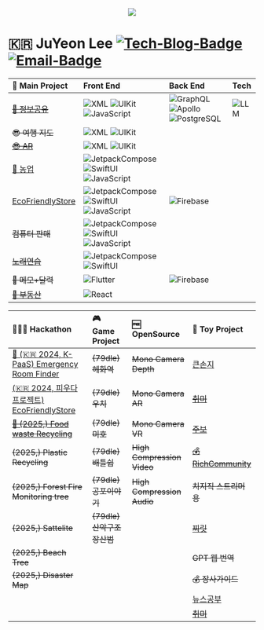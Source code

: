 <div id="header" align="center">
  <img src="https://i.pinimg.com/originals/97/87/77/978777f3dbbe42ed7be1b3c09912ca6c.gif"/>
</div>

[Tech-Blog_URL]: https://cavss-study.tistory.com/
[Email_URL]: mailto:redpond2@naver.com

[Tech-Blog-Badge]: https://img.shields.io/badge/-Tech_Blog-ffffff.svg?style=for-the-badge&logo=Tistory&color=black
[Email-Badge]: https://img.shields.io/badge/-Gmail-ffffff.svg?style=for-the-badge&logo=Gmail&color=black


<!-- native ( Android ) -->
[XML]: https://img.shields.io/badge/-XML-02569B.svg?style=flat&logo=android&color=black
[JetpackCompose]: https://img.shields.io/badge/-Compose-3DDC84.svg?style=flat&logo=android&color=black
[Kotlin]: https://img.shields.io/badge/-Kotlin-000000.svg?style=flat&logo=kotlin&color=7F52FF&logoColor=white

<!-- native ( iOS ) -->
[UIKit]: https://img.shields.io/badge/-UIKit-02569B.svg?style=flat&logo=swift&color=black
[SwiftUI]: https://img.shields.io/badge/-SwiftUI-3DDC84.svg?style=flat&logo=swift&color=black

<!-- Web -->
[Flutter]: https://img.shields.io/badge/-Flutter-02569B.svg?style=flat&logo=flutter&logoColor=white
[React]: https://img.shields.io/badge/-React-61DAFB.svg?style=flat&logo=react&color=black
[JavaScript]: https://img.shields.io/badge/-Javascript-1572B6.svg?style=flat&logo=javascript&color=black


<!-- Server ( API ) -->
[GraphQL]: https://img.shields.io/badge/-GraphQL-E10098.svg?style=flat&logo=GraphQL&logoColor=white
[Apollo]: https://img.shields.io/badge/-Apollo-311C87.svg?style=flat&logo=ApolloGraphQL&logoColor=white
[PostgreSQL]: https://img.shields.io/badge/-PostgreSQL-4169E1.svg?style=flat&logo=PostgreSQL&logoColor=white

<!-- Server ( Cloud ) -->
[Firebase]: https://img.shields.io/badge/-Firebase-FFCA28.svg?style=flat&logo=firebase&logoColor=white
[Supabase]: https://img.shields.io/badge/-Supabase-3FCF8E.svg?style=flat&logo=supabase&logoColor=white

<!-- AI -->
[LLM]: https://img.shields.io/badge/-🦜🔗_LLM-FFFFFF.svg?style=flat&logoColor=white

<!-- Main 레파지토리 url -->
[PiPE_URL]: https://github.com/Lee-JuYeon/PIPE
[ToriTori_URL]: https://github.com/Lee-JuYeon/Agriculture
[Mully_URL]: https://github.com/Lee-JuYeon/AR_Travel
[갓생_URL]: https://github.com/Lee-JuYeon/Habbit
[LessonDiary_URL]: https://github.com/Lee-JuYeon/LessonDiary
[EcoFriendlyStore_URL]: https://github.com/Lee-JuYeon/EcoFriendlyStore
[교회주보_URL]: https://github.com/Lee-JuYeon/HealthManager
[뉴스공부_URL]: https://github.com/Lee-JuYeon/NewsStudy
[부동산_URL]: https://github.com/Lee-JuYeon/3D_RealEstate

<!-- Toy 레파지토리 url -->
[큰손지_URL]: https://github.com/Lee-JuYeon/MyGrandMum
[Dokdo-Mail_URL]: https://github.com/Lee-JuYeon/Dokdo_Mail
[성공학_URL]: https://github.com/Lee-JuYeon/BeRichCommunity
[찌릿_URL]: https://github.com/Lee-JuYeon/ZZILIT

<!-- Hackathon 레파지토리 url -->
[Emergency Room Finder_URL]: https://github.com/Lee-JuYeon/HospitalFinder
[Food Recycling_URL]: https://github.com/Lee-JuYeon/FoodCycling
# 🇰🇷 JuYeon Lee [![Tech-Blog-Badge]][Tech-Blog_URL] [![Email-Badge]][Email_URL]


**🦄 Main Project**|**Front End**|**Back End**|**Tech**|
:---|:---|:---|:---|
~~[💎 정보공유][PiPE_URL]~~|![XML] ![UIKit] ![JavaScript]|![GraphQL] ![Apollo] ![PostgreSQL]|![LLM]|
~~😎 여행 지도~~|![XML] ![UIKit]|||
~~[😎 AR][Mully_URL]~~|![XML] ![UIKit]|||
[🌾 농업][ToriTori_URL]|![JetpackCompose] ![SwiftUI] ![JavaScript]|||
[EcoFriendlyStore][EcoFriendlyStore_URL]|![JetpackCompose] ![SwiftUI] ![JavaScript]|![Firebase]||
~~컴퓨터 판매~~|![JetpackCompose] ![SwiftUI] ![JavaScript]|||
~~[노래연습][LessonDiary_URL]~~|![JetpackCompose] ![SwiftUI]|||
~~💎 메모+달력~~|![Flutter]|![Firebase]||
~~[💎 부동산][부동산_URL]~~|![React]|||

|**👨🏻‍💻 Hackathon**|**🎮 Game Project**|**🆓 OpenSource**|**🧸 Toy Project**|
:---|:---|:---|:---|
|[💎 (🇰🇷 2024, K-PaaS) Emergency Room Finder][Emergency Room Finder_URL]|~~(79dle) 헤화역~~|~~Mono Camera Depth~~|[큰손지][큰손지_URL]|![JetpackCompose]|
|[(🇰🇷 2024, 피우다 프로젝트) EcoFriendlyStore][EcoFriendlyStore_URL]|~~(79dle) 우치~~|~~Mono Camera AR~~|~~[취미][갓생_URL]~~|
|~~[🌾 (2025,) Food waste Recycling][Food Recycling_URL]~~|~~(79dle) 미호~~|~~Mono Camera VR~~|~~[주보][교회주보_URL]~~|
|~~(2025,) Plastic Recycling~~|~~(79dle) 배틀쉽~~|~~High Compression Video~~|~~[💰 RichCommunity][성공학_URL]~~|
|~~(2025,) Forest Fire Monitoring tree~~|~~(79dle) 공포이야기~~|~~High Compression Audio~~|~~치지직 스트리머용~~|
|~~(2025,) Sattelite~~|~~(79dle) 산악구조 장산범~~||~~[찌릿][찌릿_URL]~~|
|~~(2025,) Beach Tree~~|||~~GPT 웹 번역~~|
|~~(2025,) Disaster Map~~|||~~💰 장사가이드~~|
||||[뉴스공부][뉴스공부_URL]|
||||~~[취미][갓생_URL]~~|

